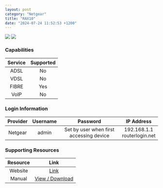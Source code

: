 ```yaml
---
layout: post
category: "Netgear"
title: "RAX10"
date: "2024-07-24 11:52:53 +1200"
---
```

<img src="https://www.netgear.com/zone3/cid/fit/1024x633/to/jpg/https/www.netgear.com/nz/media/RAX10_productcarousel_hero_image_tcm160-108388.png" class="modem_image">
<img src="https://www.netgear.com/zone3/cid/fit/1024x633/to/jpg/https/www.netgear.com/nz/media/RAX10_productcarousel_3_tcm160-108386.png" class="modem_image">

### Capabilities

| Service | Supported |
| :-: | :-: |
| ADSL | No |
| VDSL | No |
| FIBRE | Yes |
| VoIP | No |

### Login Information

| Provider | Username | Password | IP Address |
| :-: | :-: | :-: | :-: |
| Netgear | admin | Set by user when first accessing device  | 192.168.1.1<br>routerlogin.net |

### Supporting Resources

| Resource | Link |
| :-: | :-: |
| Website | [Link](https://www.netgear.com/nz/home/wifi/routers/rax10/) |
| Manual | [View / Download](https://www.downloads.netgear.com/files/GDC/RAX10/RAX10_UM_EN.pdf) |
